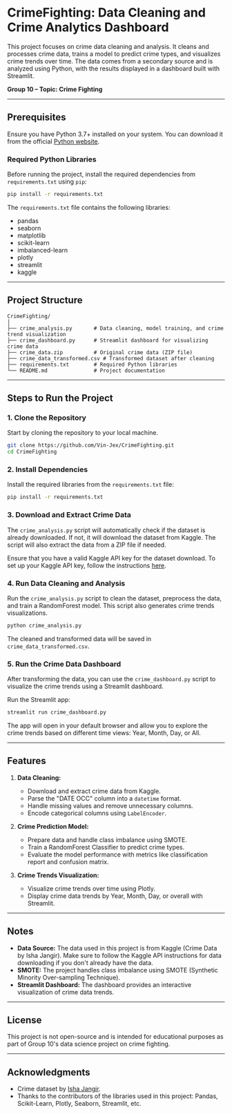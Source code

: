 # CrimeFighting: Data Cleaning and Crime Analytics Dashboard

This project focuses on crime data cleaning and analysis. It cleans and processes crime data, trains a model to predict crime types, and visualizes crime trends over time. The data comes from a secondary source and is analyzed using Python, with the results displayed in a dashboard built with Streamlit.

**Group 10 – Topic: Crime Fighting**

---

## Prerequisites

Ensure you have Python 3.7+ installed on your system. You can download it from the official [Python website](https://www.python.org/downloads/).

### Required Python Libraries

Before running the project, install the required dependencies from `requirements.txt` using `pip`:

```bash
pip install -r requirements.txt
```

The `requirements.txt` file contains the following libraries:

- pandas
- seaborn
- matplotlib
- scikit-learn
- imbalanced-learn
- plotly
- streamlit
- kaggle

---

## Project Structure

```
CrimeFighting/
│
├── crime_analysis.py       # Data cleaning, model training, and crime trend visualization
├── crime_dashboard.py      # Streamlit dashboard for visualizing crime data
├── crime_data.zip          # Original crime data (ZIP file)
├── crime_data_transformed.csv # Transformed dataset after cleaning
├── requirements.txt        # Required Python libraries
└── README.md               # Project documentation
```

---

## Steps to Run the Project

### 1. Clone the Repository

Start by cloning the repository to your local machine.

```bash
git clone https://github.com/Vin-Jex/CrimeFighting.git
cd CrimeFighting
```

### 2. Install Dependencies

Install the required libraries from the `requirements.txt` file:

```bash
pip install -r requirements.txt
```

### 3. Download and Extract Crime Data

The `crime_analysis.py` script will automatically check if the dataset is already downloaded. If not, it will download the dataset from Kaggle. The script will also extract the data from a ZIP file if needed.

Ensure that you have a valid Kaggle API key for the dataset download. To set up your Kaggle API key, follow the instructions [here](https://github.com/Kaggle/kaggle-api#api-credentials).

### 4. Run Data Cleaning and Analysis

Run the `crime_analysis.py` script to clean the dataset, preprocess the data, and train a RandomForest model. This script also generates crime trends visualizations.

```bash
python crime_analysis.py
```

The cleaned and transformed data will be saved in `crime_data_transformed.csv`.

### 5. Run the Crime Data Dashboard

After transforming the data, you can use the `crime_dashboard.py` script to visualize the crime trends using a Streamlit dashboard.

Run the Streamlit app:

```bash
streamlit run crime_dashboard.py
```

The app will open in your default browser and allow you to explore the crime trends based on different time views: Year, Month, Day, or All.

---

## Features

1. **Data Cleaning:**
   - Download and extract crime data from Kaggle.
   - Parse the "DATE OCC" column into a `datetime` format.
   - Handle missing values and remove unnecessary columns.
   - Encode categorical columns using `LabelEncoder`.
   
2. **Crime Prediction Model:**
   - Prepare data and handle class imbalance using SMOTE.
   - Train a RandomForest Classifier to predict crime types.
   - Evaluate the model performance with metrics like classification report and confusion matrix.

3. **Crime Trends Visualization:**
   - Visualize crime trends over time using Plotly.
   - Display crime data trends by Year, Month, Day, or overall with Streamlit.

---

## Notes

- **Data Source:** The data used in this project is from Kaggle (Crime Data by Isha Jangir). Make sure to follow the Kaggle API instructions for data downloading if you don't already have the data.
- **SMOTE:** The project handles class imbalance using SMOTE (Synthetic Minority Over-sampling Technique).
- **Streamlit Dashboard:** The dashboard provides an interactive visualization of crime data trends.

---

## License

This project is not open-source and is intended for educational purposes as part of Group 10's data science project on crime fighting.

---

## Acknowledgments

- Crime dataset by [Isha Jangir](https://www.kaggle.com/ishajangir).
- Thanks to the contributors of the libraries used in this project: Pandas, Scikit-Learn, Plotly, Seaborn, Streamlit, etc.